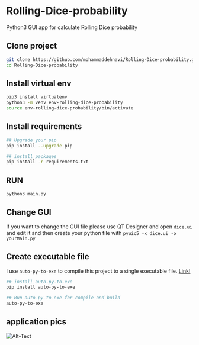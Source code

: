 # Rolling-Dice-probability
Python3 GUI app for calculate Rolling Dice probability

## Clone project

```bash
git clone https://github.com/mohammaddehnavi/Rolling-Dice-probability.git
cd Rolling-Dice-probability
```
## Install virtual env 

```bash
pip3 install virtualenv
python3 -m venv env-rolling-dice-probability
source env-rolling-dice-probability/bin/activate
```

## Install requirements

```bash
## Upgrade your pip
pip install --upgrade pip

## install packages
pip install -r requirements.txt
```

## RUN

```bash
python3 main.py
```

## Change GUI

If you want to change the GUI file please use QT Designer and open `dice.ui` and edit it and then create
your python file with `pyuic5 -x dice.ui -o yourMain.py`


## Create executable file 

I use `auto-py-to-exe` to compile this project to a single executable file. [Link!](https://pypi.org/project/auto-py-to-exe/)

```bash
## install auto-py-to-exe
pip install auto-py-to-exe

## Run auto-py-to-exe for compile and build 
auto-py-to-exe
```

## application pics

![Alt-Text](.Assets/main1.png)